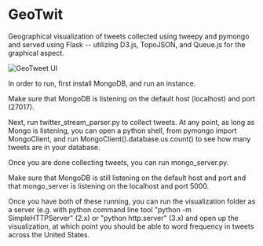 # GeoTwit
Geographical visualization of tweets collected using tweepy and pymongo and served using Flask -- utilizing D3.js, TopoJSON, and Queue.js for the graphical aspect.

![GeoTweet UI](https://cloud.githubusercontent.com/assets/6421150/11602695/419c3c78-9aaa-11e5-9e80-58ffe73c1cfb.png)

In order to run, first install MongoDB, and run an instance.

Make sure that MongoDB is listening on the default host (localhost) and port (27017).

Next, run twitter_stream_parser.py to collect tweets. At any point, as long as Mongo is listening, you can open a python shell, from pymongo import MongoClient, and run MongoClient().database.us.count() to see how many tweets are in your database.

Once you are done collecting tweets, you can run mongo_server.py.

Make sure that MongoDB is still listening on the default host and port and that mongo_server is listening on the localhost and port 5000.

Once you have both of these running, you can run the visualization folder as a server (e.g. with python command line tool "python -m SimpleHTTPServer" (2.x) or "python http.server" (3.x) and open up the visualization, at which point you should be able to word frequency in tweets across the United States.
